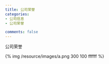 ```yaml
---
title: 公司荣誉
categories:
- 公司信息
- 公司荣誉

comments: false
---
```

公司荣誉

{% img  /resource/images/a.png 300 100 ffffff %}